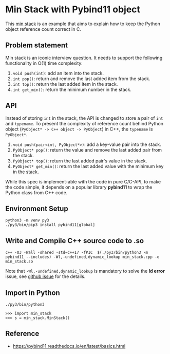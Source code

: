 # Min Stack with Pybind11 object

This [min stack](https://leetcode.com/problems/min-stack/) is an example that aims to explain how to keep the Python object reference count correct in C.

## Problem statement

Min stack is an iconic interview question. It needs to support the following functionality in O(1) time complexity:

1. `void push(int)`: add an item into the stack.
2. `int pop()`: return and remove the last added item from the stack.
3. `int top()`: return the last added item in the stack.
4. `int get_min()`: return the minimum number in the stack.

## API

Instead of storing `int` in the stack, the API is changed to store a pair of `int` and `typename`. To present the complexity of reference count behind Python object (`PyObject* -> C++ object -> PyObject`) in C++, the `typename` is `PyObject*`. 

1. `void push(pair<int, PyObject*>)`: add a key-value pair into the stack.
2. `PyObject* pop()`: return the value and remove the last added pair from the stack.
3. `PyObject* top()`: return the last added pair's value in the stack.
4. `PyObject* get_min()`: return the last added value with the minimum key in the stack.

While this spec is implement-able with the code in pure C/C-API, to make the code simple, it depends on a popular library **pybind11** to wrap the Python class from C++ code.

## Environment Setup

```
python3 -m venv py3
./py3/bin/pip3 install pybind11[global]
```

## Write and Compile C++ source code to .so

```
c++ -O3 -Wall -shared -std=c++17 -fPIC  $(./py3/bin/python3 -m pybind11 --includes) -Wl,-undefined,dynamic_lookup min_stack.cpp -o min_stack.so
```

Note that `-Wl,-undefined,dynamic_lookup` is mandatory to solve the **ld error** issue, see [github issue](https://github.com/pybind/pybind11/issues/382#issuecomment-244600572) for the details.


## Import in Python

```
./py3/bin/python3

>>> import min_stack
>>> s = min_stack.MinStack()
```

## Reference

- https://pybind11.readthedocs.io/en/latest/basics.html
